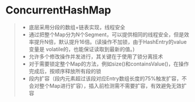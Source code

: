 
# ConcurrentHashMap
> * 底层采用分段的数组+链表实现，线程安全
> * 通过把整个Map分为N个Segment，可以提供相同的线程安全，但是效率提升N倍，默认提升16倍。(读操作不加锁，由于HashEntry的value变量是 volatile的，也能保证读取到最新的值。)
> * 允许多个修改操作并发进行，其关键在于使用了锁分离技术
> * 对于需要锁定整个Map的方法，例如size()和containsValue()，在操作完成后，按顺序释放所有段的锁
> * 段内扩容（段内元素超过该段对应Entry数组长度的75%触发扩容，不会对整个Map进行扩容），插入前检测需不需要扩容，有效避免无效扩容
